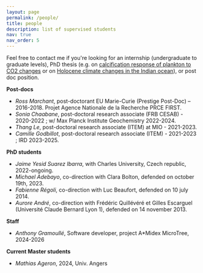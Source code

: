 ```yaml
---
layout: page
permalink: /people/
title: people
description: list of supervised students
nav: true
nav_order: 5
---
```

Feel free to contact me if you're looking for an internship (undergraduate to graduate levels), PhD thesis (e.g. on [calcification response of plankton to CO2 changes](https://ecole-doctorale-251.univ-amu.fr/sites/ecole-doctorale-251.univ-amu.fr/files/article/de_garidel-sulpis.pdf) or on [Holocene climate changes in the Indian ocean](https://www.universite-paris-saclay.fr/ecoles-doctorales/sciences-mecaniques-et-energetiques-materiaux-et-geosciences-smemag#proposition)), or post doc position.

**Post-docs**

-	*Ross Marchant*, post-doctorant EU Marie-Curie (Prestige Post-Doc) – 2016-2018. Projet Agence Nationale de la Recherche PRCE FIRST.
-	*Sonia Chaabane*, post-doctoral research associate (FRB CESAB) - 2020-2022 ; w/ Max Planck Institute Geochemistry 2022-2024.
-	*Thang Le*, post-doctoral research associate (ITEM) at MIO - 2021-2023.
-	*Camille Godbillot*, post-doctoral research associate (ITEM) - 2021-2023 ; IRD 2023-2025.

**PhD students**
-	*Jaime Yesid Suarez Ibarra*, with Charles University, Czech republic, 2022-ongoing.
-	*Michael Adebayo*, co-direction with Clara Bolton, defended on october 19th, 2023.
-	*Fabienne Régoli*, co-direction with Luc Beaufort, defended on 10 july 2014.
-	*Aurore André*, co-direction with Frédéric Quillévéré et Gilles Escarguel (Université Claude Bernard Lyon 1), defended on 14 november 2013.

**Staff**
- *Anthony Gramoullé*, Software developer, project A*Midex MicroTree, 2024-2026

**Current Master students**
- *Mathias Ageron*, 2024, Univ. Angers


